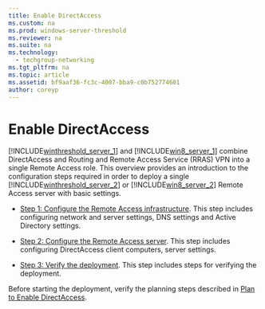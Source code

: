 ```yaml
---
title: Enable DirectAccess
ms.custom: na
ms.prod: windows-server-threshold
ms.reviewer: na
ms.suite: na
ms.technology: 
  - techgroup-networking
ms.tgt_pltfrm: na
ms.topic: article
ms.assetid: bf9aaf36-fc3c-4007-bba9-c0b752774601
author: coreyp
---
```

# Enable DirectAccess
[!INCLUDE[winthreshold_server_1](includes/winthreshold_server_1_md.md)] and [!INCLUDE[win8_server_1](includes/win8_server_1_md.md)] combine DirectAccess and Routing and Remote Access Service \(RRAS\) VPN into a single Remote Access role. This overview provides an introduction to the configuration steps required in order to deploy a single [!INCLUDE[winthreshold_server_2](includes/winthreshold_server_2_md.md)] or [!INCLUDE[win8_server_2](includes/win8_server_2_md.md)] Remote Access server with basic settings.  
  
-   [Step 1: Configure the Remote Access infrastructure](assetId:///aad8e18a-4b20-4140-b209-057a041a92d3). This step includes configuring network and server settings, DNS settings and Active Directory settings.  
  
-   [Step 2: Configure the Remote Access server](assetId:///b3d24915-6af0-42e4-af44-d9c308780388). This step includes configuring DirectAccess client computers, server settings.  
  
-   [Step 3: Verify the deployment](assetId:///c0c98631-4a13-4867-b2be-8f1a2b07326f). This step includes steps for verifying the deployment.  
  
Before starting the deployment, verify the planning steps described in [Plan to Enable DirectAccess](assetId:///a85edc1a-89ec-46f5-bd47-c5fb0d6b407a).  
  

